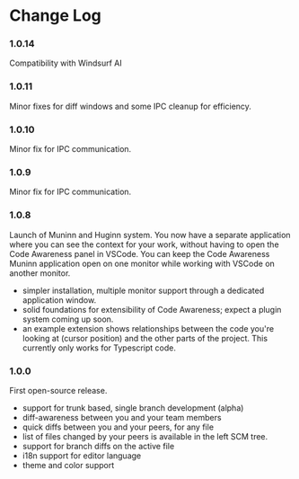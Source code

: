 # Change Log

### 1.0.14

Compatibility with Windsurf AI

### 1.0.11

Minor fixes for diff windows and some IPC cleanup for efficiency.

### 1.0.10

Minor fix for IPC communication.

### 1.0.9

Minor fix for IPC communication.

### 1.0.8

Launch of Muninn and Huginn system. You now have a separate application where you can see the context for your work, without having to open the Code Awareness panel in VSCode. You can keep the Code Awareness Muninn application open on one monitor while working with VSCode on another monitor.

- simpler installation, multiple monitor support through a dedicated application window.
- solid foundations for extensibility of Code Awareness; expect a plugin system coming up soon.
- an example extension shows relationships between the code you're looking at (cursor position) and the other parts of the project. This currently only works for Typescript code.

### 1.0.0

First open-source release.

- support for trunk based, single branch development (alpha)
- diff-awareness between you and your team members
- quick diffs between you and your peers, for any file
- list of files changed by your peers is available in the left SCM tree.
- support for branch diffs on the active file
- i18n support for editor language
- theme and color support
